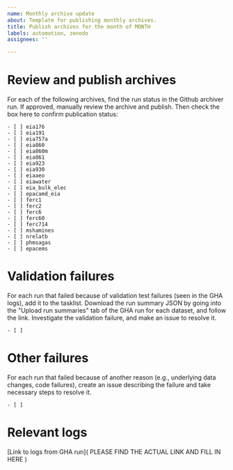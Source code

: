```yaml
---
name: Monthly archive update
about: Template for publishing monthly archives.
title: Publish archives for the month of MONTH
labels: automation, zenodo
assignees: ''

---
```


# Review and publish archives

For each of the following archives, find the run status in the Github archiver run. If approved, manually review the archive and publish. Then check the box here to confirm publication status:

```[tasklist]
- [ ] eia176
- [ ] eia191
- [ ] eia757a
- [ ] eia860
- [ ] eia860m
- [ ] eia861
- [ ] eia923
- [ ] eia930
- [ ] eiaaeo
- [ ] eiawater
- [ ] eia_bulk_elec
- [ ] epacamd_eia
- [ ] ferc1
- [ ] ferc2
- [ ] ferc6
- [ ] ferc60
- [ ] ferc714
- [ ] mshamines
- [ ] nrelatb
- [ ] phmsagas
- [ ] epacems
```

# Validation failures
For each run that failed because of validation test failures (seen in the GHA logs), add it to the tasklist. Download the run summary JSON by going into the "Upload run summaries" tab of the GHA run for each dataset, and follow the link. Investigate the validation failure, and make an issue to resolve it.

```[tasklist]
- [ ]
```

# Other failures
For each run that failed because of another reason (e.g., underlying data changes, code failures), create an issue describing the failure and take necessary steps to resolve it.

```[tasklist]
- [ ]
```

# Relevant logs
[Link to logs from GHA run]( PLEASE FIND THE ACTUAL LINK AND FILL IN HERE )
